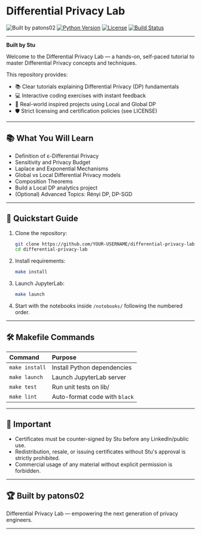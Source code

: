 # Differential Privacy Lab

![Built by patons02](https://img.shields.io/badge/Built%20by-patons02-brightgreen)
[![Python Version](https://img.shields.io/badge/python-3.10%2B-blue)](https://www.python.org/)
[![License](https://img.shields.io/badge/license-Restricted-lightgrey)](LICENSE)
[![Build Status](https://github.com/YOUR-USERNAME/differential-privacy-lab/actions/workflows/ci.yml/badge.svg)](https://github.com/YOUR-USERNAME/differential-privacy-lab/actions)

---
**Built by Stu**

Welcome to the Differential Privacy Lab — a hands-on, self-paced tutorial to master Differential Privacy concepts and techniques.

This repository provides:
- 📚 Clear tutorials explaining Differential Privacy (DP) fundamentals
- 💻 Interactive coding exercises with instant feedback
- 🧪 Real-world inspired projects using Local and Global DP
- 🛡️ Strict licensing and certification policies (see LICENSE)

---

## 📚 What You Will Learn
- Definition of ε-Differential Privacy
- Sensitivity and Privacy Budget
- Laplace and Exponential Mechanisms
- Global vs Local Differential Privacy models
- Composition Theorems
- Build a Local DP analytics project
- (Optional) Advanced Topics: Rényi DP, DP-SGD

---

## 🚀 Quickstart Guide

1. Clone the repository:

    ```bash
    git clone https://github.com/YOUR-USERNAME/differential-privacy-lab.git
    cd differential-privacy-lab
    ```

2. Install requirements:

    ```bash
    make install
    ```

3. Launch JupyterLab:

    ```bash
    make launch
    ```

4. Start with the notebooks inside `/notebooks/` following the numbered order.

---

## 🛠️ Makefile Commands

| Command | Purpose |
|:--------|:--------|
| `make install` | Install Python dependencies |
| `make launch` | Launch JupyterLab server |
| `make test` | Run unit tests on lib/ |
| `make lint` | Auto-format code with `black` |

---

## 🔖 Important

- Certificates must be counter-signed by Stu before any LinkedIn/public use.
- Redistribution, resale, or issuing certificates without Stu's approval is strictly prohibited.
- Commercial usage of any material without explicit permission is forbidden.

---

## 🏆 Built by patons02
Differential Privacy Lab — empowering the next generation of privacy engineers.

---
